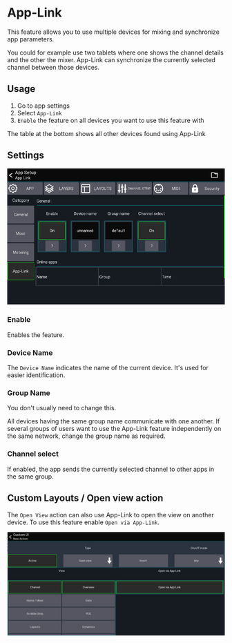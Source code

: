 # App-Link
This feature allows you to use multiple devices for mixing and synchronize app parameters.

You could for example use two tablets where one shows the channel details and the other the mixer.
App-Link can synchronize the currently selected channel between those devices.

## Usage
1. Go to app settings
2. Select `App-Link`
3. `Enable` the feature on all devices you want to use this feature with

The table at the bottom shows all other devices found using App-Link

## Settings
![Settings](img/generated/app-link-settings-screenshot.png)

### Enable
Enables the feature.

### Device Name
The `Device Name` indicates the name of the current device. It's used for easier identification.

### Group Name
You don't usually need to change this.

All devices having the same group name communicate with one another. 
If several groups of users want to use the App-Link feature independently on the same network, change the group name as required.

### Channel select
If enabled, the app sends the currently selected channel to other apps in the same group.


## Custom Layouts / Open view action
The `Open View` action can also use App-Link to open the view on another device.
To use this feature enable `Open via App-Link`.

![Open view](img/app-link/2.png)